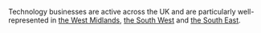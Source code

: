 Technology businesses are active across the UK and are particularly well-represented in [the West Midlands](/int/here-to-invest/west-midlands), [the South West](/int/here-to-invest/south-west-england) and [the South East](/int/here-to-invest/south-east-england).